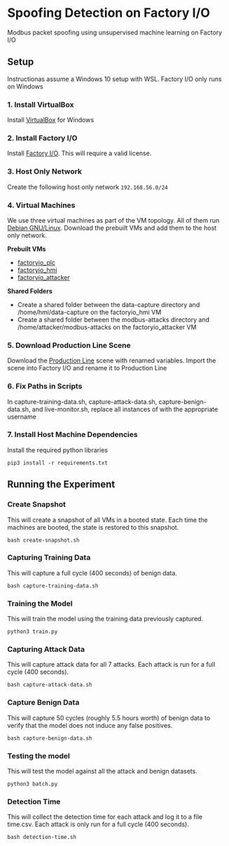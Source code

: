 # Spoofing Detection on Factory I/O
Modbus packet spoofing using unsupervised machine learning on Factory I/O

## Setup
Instructionas assume a Windows 10 setup with WSL. Factory I/O only runs on Windows

### 1. Install VirtualBox
Install [VirtualBox](https://www.virtualbox.org/wiki/Downloads) for Windows

### 2. Install Factory I/O
Install [Factory I/O](https://factoryio.com/). This will require a valid license.

### 3. Host Only Network
Create the following host only network
```192.168.56.0/24```

### 4. Virtual Machines
We use three virtual machines as part of the VM topology. All of them run [Debian GNU/Linux](https://www.debian.org/). Download the prebuilt VMs and add them to the host only network.

**Prebuilt VMs**
* [factoryio_plc](https://csuohio-my.sharepoint.com/:u:/g/personal/2691149_vikes_csuohio_edu/EYCisnDWMSBJqz4v0Z1-RxsBCBdJfsBR2TdHj-R5N9z9cQ?e=Fe3377)
* [factoryio_hmi](https://csuohio-my.sharepoint.com/:u:/g/personal/2691149_vikes_csuohio_edu/EegklZsoKo5Mlvm97hMyzPYBtOYA0mK9P4fhhPa-6rRUAA?e=bYtof2)
* [factoryio_attacker](https://csuohio-my.sharepoint.com/:u:/g/personal/2691149_vikes_csuohio_edu/EYV-v-ijEOFDmxcOG6TlXtMBUsiKnn9WXmk5jdOrYrV45w?e=bjvDwg)

**Shared Folders**
* Create a shared folder between the data-capture directory and /home/hmi/data-capture on the factoryio_hmi VM
* Create a shared folder between the modbus-attacks directory and /home/attacker/modbus-attacks on the factoryio_attacker VM

### 5. Download Production Line Scene
Download the [Production Line](https://openplc.discussion.community/post/production-line-scene-from-factory-io-fbd-11657885) scene with renamed variables. Import the scene into Factory I/O and rename it to Production Line

### 6. Fix Paths in Scripts
In capture-training-data.sh, capture-attack-data.sh, capture-benign-data.sh, and live-monitor.sh, replace all instances of <user> with the appropriate username

### 7. Install Host Machine Dependencies
Install the required python libraries
```
pip3 install -r requirements.txt
```

## Running the Experiment
### Create Snapshot
This will create a snapshot of all VMs in a booted state. Each time the machines are booted, the state is restored to this snapshot.
```
bash create-snapshot.sh
```
### Capturing Training Data
This will capture a full cycle (400 seconds) of benign data.
```
bash capture-training-data.sh
```
### Training the Model
This will train the model using the training data previously captured.
```
python3 train.py
```
### Capturing Attack Data
This will capture attack data for all 7 attacks. Each attack is run for a full cycle (400 seconds).
```
bash capture-attack-data.sh
```
### Capture Benign Data
This will capture 50 cycles (roughly 5.5 hours worth) of benign data to verify that the model does not induce any false positives.
```
bash capture-benign-data.sh
```
### Testing the model
This will test the model against all the attack and benign datasets.
```
python3 batch.py
```
### Detection Time
This will collect the detection time for each attack and log it to a file time.csv. Each attack is only run for a full cycle (400 seconds).
```
bash detection-time.sh
```
